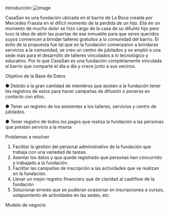 Introducción
![image](https://github.com/juanfrab7/Trabajo-SQL-BD-Casasan/assets/112890703/8ffc4274-328b-4893-adb7-71f1d46c149c)

CasaSan es una fundación ubicada en el barrio de La Boca creada por Mercedes Frassia en el difícil momento de la perdida de un hijo. 
Ella en un momento de mucho dolor se hizo cargo de la casa de su difunto hijo pero tuvo la idea de abrir las puertas de ese inmueble para que seres queridos suyos comiencen a brindar talleres gratuitos a la comunidad del barrio. 
El éxito de la propuesta fue tal que en la fundación comenzaron a brindarse servicios a la comunidad, se creo un centro de jubilados y se amplió a una sede más para el desarrollo de talleres vinculados a lo tecnológico y educativo. 
Por lo que CasaSan es una fundación completamente vinculada al barrio que comparte el día a día y crece junto a sus vecinos.

Objetivo de la Base de Datos

●	Debido a la gran cantidad de miembros que asisten a la fundación tener los registros de estos para hacer campañas de difusión o ponerse en contacto con ellos.

●	Tener un registro de los asistentes a los talleres, servicios y centro de jubilados.

●	Tener registro de todos los pagos que realiza la fundación a las personas que prestan servicio a la misma


Problemas a resolver
1.	Facilitar la gestión del personal administrativo de la fundación que trabaja con una variedad de tareas.
2.	Asentar los datos y que quede registrado qué personas han concurrido y trabajado a la fundación.
3.	Facilitar las campañas de inscripción a las actividades que se realizan en la fundación.
4.	Llevar un mejor registro financiero que de claridad al cashflow de la fundación
5.	Solucionar errores que se pudieran ocasionar en inscripciones a cursos, solapamiento de actividades en las sedes, etc.


Modelo de negocio

